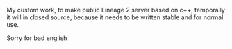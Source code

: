 My custom work, to make public Lineage 2 server based on c++, temporally it will in closed source, because it needs to be written stable and for normal use.

Sorry for bad english